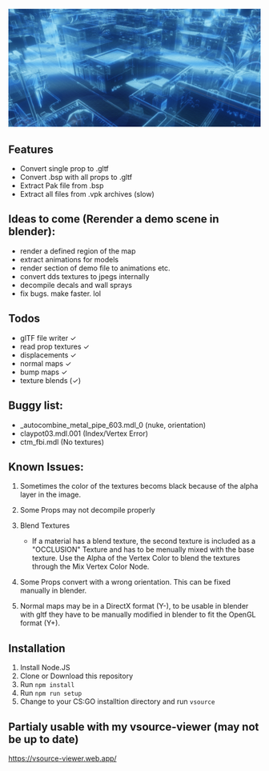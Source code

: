 ![Image of Dust2](/dust_2_hologram.png)

## Features

- Convert single prop to .gltf
- Convert .bsp with all props to .gltf
- Extract Pak file from .bsp
- Extract all files from .vpk archives (slow)

## Ideas to come (Rerender a demo scene in blender):
- render a defined region of the map
- extract animations for models
- render section of demo file to animations etc.
- convert dds textures to jpegs internally
- decompile decals and wall sprays
- fix bugs. make faster. lol

## Todos

- glTF file writer  	                        ✓
- read prop textures                            ✓
- displacements                                 ✓
- normal maps                                   ✓
- bump maps                                     ✓
- texture blends                                (✓)

## Buggy list:

- _autocombine_metal_pipe_603.mdl_0 (nuke, orientation)
- claypot03.mdl.001 (Index/Vertex Error)
- ctm_fbi.mdl (No textures)

## Known Issues:

1. Sometimes the color of the textures becoms black because of the alpha layer in the image.

2. Some Props may not decompile properly

3. Blend Textures
    - If a material has a blend texture, the second texture is included as a "OCCLUSION" Texture and has to be menually mixed with the base texture. Use the Alpha of the Vertex Color to blend the textures through the Mix Vertex Color Node.

4. Some Props convert with a wrong orientation. This can be fixed manually in blender.

5. Normal maps may be in a DirectX format (Y-), to be usable in blender with gltf they have to be manually modified in blender to fit the OpenGL format (Y+).

## Installation

1. Install Node.JS
2. Clone or Download this repository
3. Run ```npm install```
4. Run ```npm run setup```
5. Change to your CS:GO installtion directory and run ```vsource```

## Partialy usable with my vsource-viewer (may not be up to date)
https://vsource-viewer.web.app/
